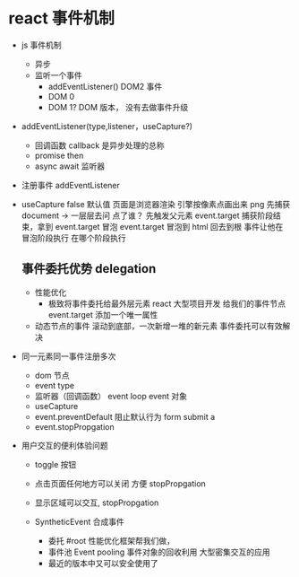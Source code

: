 # react 事件机制

- js 事件机制

  - 异步
  - 监听一个事件
    - addEventListener() DOM2 事件
    - DOM 0
      <a onClick="doSomething()"></a>
    - DOM 1? DOM 版本， 没有去做事件升级

- addEventListener(type,listener，useCapture?)
  - 回调函数 callback 是异步处理的总称
  - promise then
  - async await
    监听器
- 注册事件 addEventListener
- useCapture false 默认值
  页面是浏览器渲染 引擎按像素点画出来 png
  先捕获 document -> 一层层去问
  点了谁？
  先触发父元素
  event.target
  捕获阶段结束，拿到 event.target
  冒泡
  event.target 冒泡到 html 回去到根
  事件让他在冒泡阶段执行
  在哪个阶段执行

  ## 事件委托优势 delegation

  - 性能优化
    - 极致将事件委托给最外层元素
      react 大型项目开发
      给我们的事件节点 event.target 添加一个唯一属性
  - 动态节点的事件
    滚动到底部，一次新增一堆的新元素
    事件委托可以有效解决

- 同一元素同一事件注册多次

  - dom 节点
  - event type
  - 监听器（回调函数） event loop
    event 对象
  - useCapture
  - event.preventDefault 阻止默认行为
    form submit
    a
  - event.stopPropgation

- 用户交互的便利体验问题

  - toggle 按钮
  - 点击页面任何地方可以关闭 方便 stopPropgation
  - 显示区域可以交互, stopPropgation

  - SyntheticEvent 合成事件
    - 委托 #root
      性能优化框架帮我们做，
    - 事件池 Event pooling
      事件对象的回收利用
      大型密集交互的应用
    - 最近的版本中又可以安全使用了
